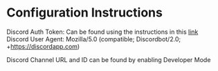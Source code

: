 # Configuration Instructions
Discord Auth Token: Can be found using the instructions in this [link](https://www.androidauthority.com/get-discord-token-3149920/)  
Discord User Agent: Mozilla/5.0 (compatible; Discordbot/2.0; +https://discordapp.com) 

Discord Channel URL and ID can be found by enabling Developer Mode  
